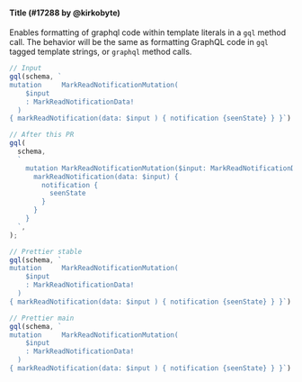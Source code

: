 #### Title (#17288 by @kirkobyte)

Enables formatting of graphql code within template literals in a `gql` method call. The behavior will be the same as formatting GraphQL code in `gql` tagged template strings, or `graphql` method calls.

<!-- prettier-ignore -->
```js
// Input
gql(schema, `
mutation     MarkReadNotificationMutation(
    $input
    : MarkReadNotificationData!
  )
{ markReadNotification(data: $input ) { notification {seenState} } }`)

// After this PR
gql(
  schema,
  `
    mutation MarkReadNotificationMutation($input: MarkReadNotificationData!) {
      markReadNotification(data: $input) {
        notification {
          seenState
        }
      }
    }
  `,
);

// Prettier stable
gql(schema, `
mutation     MarkReadNotificationMutation(
    $input
    : MarkReadNotificationData!
  )
{ markReadNotification(data: $input ) { notification {seenState} } }`)

// Prettier main
gql(schema, `
mutation     MarkReadNotificationMutation(
    $input
    : MarkReadNotificationData!
  )
{ markReadNotification(data: $input ) { notification {seenState} } }`)
```

